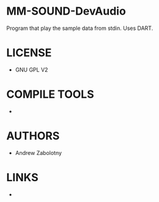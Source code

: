 MM-SOUND-DevAudio
=================

Program that play the sample data from stdin. Uses DART.

LICENSE
===============
* GNU GPL V2

COMPILE TOOLS
===============
* 

AUTHORS
===============
* Andrew Zabolotny

LINKS
===============
* 
